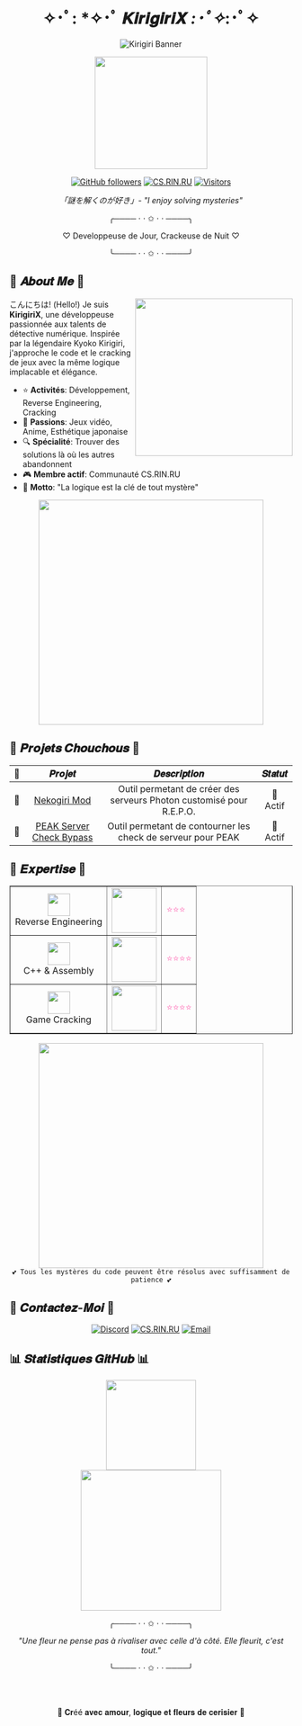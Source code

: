 <div align="center">
  
  # ✧･ﾟ: *✧･ﾟ 𝑲𝒊𝒓𝒊𝒈𝒊𝒓𝒊𝑿 *:･ﾟ✧*:･ﾟ✧

  ![Kirigiri Banner](https://images-wixmp-ed30a86b8c4ca887773594c2.wixmp.com/f/c923b06a-2cc3-4967-92b3-4f4f4c079e09/d6rb2rb-63220584-d6b2-4033-8574-1b739fe49097.jpg?token=eyJ0eXAiOiJKV1QiLCJhbGciOiJIUzI1NiJ9.eyJzdWIiOiJ1cm46YXBwOjdlMGQxODg5ODIyNjQzNzNhNWYwZDQxNWVhMGQyNmUwIiwiaXNzIjoidXJuOmFwcDo3ZTBkMTg4OTgyMjY0MzczYTVmMGQ0MTVlYTBkMjZlMCIsIm9iaiI6W1t7InBhdGgiOiJcL2ZcL2M5MjNiMDZhLTJjYzMtNDk2Ny05MmIzLTRmNGY0YzA3OWUwOVwvZDZyYjJyYi02MzIyMDU4NC1kNmIyLTQwMzMtODU3NC0xYjczOWZlNDkwOTcuanBnIn1dXSwiYXVkIjpbInVybjpzZXJ2aWNlOmZpbGUuZG93bmxvYWQiXX0.VAh-1RiGvBQz9fNdfiU7-AJp4Iy2PpIP_nUKlkFFLRo)
  
  <img src="https://media.tenor.com/Ry1-Pr-C56gAAAAC/kyoko-kirigiri-danganronpa.gif" width="200px"/>
  
  [![GitHub followers](https://img.shields.io/github/followers/KirigiriX?style=for-the-badge&color=ff69b4&labelColor=fee1ff&logoColor=white)](https://github.com/KirigiriX)
  [![CS.RIN.RU](https://img.shields.io/badge/CS.RIN.RU-Profile-ff69b4?style=for-the-badge&labelColor=fee1ff&logoColor=white)](https://cs.rin.ru/forum/profile.php?id=PLACEHOLDER)
  [![Visitors](https://img.shields.io/badge/visitors-welcome-ff69b4?style=for-the-badge&labelColor=fee1ff&logoColor=white)](https://github.com/KirigiriX)
  
  <p><i>「謎を解くのが好き」- "I enjoy solving mysteries"</i></p>
</div>

<div align="center">
  
  ╭──── ⋅ ⋅ ✩ ⋅ ⋅ ────╮
  
  ♡ Developpeuse de Jour, Crackeuse de Nuit ♡
  
  ╰──── ⋅ ⋅ ✩ ⋅ ⋅ ────╯
  
</div>

## 🌸 𝑨𝒃𝒐𝒖𝒕 𝑴𝒆 🌸

<img align="right" src="https://i.ibb.co/8DFpVDRJ/Kirigri03251.png" width="280"/>

<p align="left">
  こんにちは! (Hello!) Je suis <b>KirigiriX</b>, une développeuse passionnée aux talents de détective numérique. Inspirée par la légendaire Kyoko Kirigiri, j'approche le code et le cracking de jeux avec la même logique implacable et élégance.
</p>

- ⭐ **Activités**: Développement, Reverse Engineering, Cracking
- 💜 **Passions**: Jeux vidéo, Anime, Esthétique japonaise
- 🔍 **Spécialité**: Trouver des solutions là où les autres abandonnent
- 🎮 **Membre actif**: Communauté CS.RIN.RU
- 🌟 **Motto**: "La logique est la clé de tout mystère"

<div align="center">
  <img src="https://i.imgur.com/kdPov6r.png" width="400px"/>
</div>

## 🎀 𝑷𝒓𝒐𝒋𝒆𝒕𝒔 𝑪𝒉𝒐𝒖𝒄𝒉𝒐𝒖𝒔 🎀

<div align="center">
  
| 📁 | 𝑷𝒓𝒐𝒋𝒆𝒕 | 𝑫𝒆𝒔𝒄𝒓𝒊𝒑𝒕𝒊𝒐𝒏 | 𝑺𝒕𝒂𝒕𝒖𝒕 |
|:---:|:-------:|:----------:|:------:|
| 🔮 | [Nekogiri Mod](https://github.com/KirigiriX/NekogiriFix) | Outil permetant de créer des serveurs Photon customisé pour R.E.P.O. | 💜 Actif |
| 🔮 | [PEAK Server Check Bypass](https://github.com/KirigiriX/peak-version-data-bypass) | Outil permetant de contourner les check de serveur pour PEAK | 💜 Actif |

</div>

## 💮 𝑬𝒙𝒑𝒆𝒓𝒕𝒊𝒔𝒆 💮

<div align="center">
  <table align="center" border="none">
    <tr>
      <td align="center">
        <img src="https://i.imgur.com/placeholder.png" width="40" />
        <br />Reverse Engineering
      </td>
      <td align="center">
        <img src="https://media1.tenor.com/m/PL9cioslf9MAAAAC/kirigiri-looking.gif" width="80" />
      </td>
      <td><span style="color: #ff69b4;">⭐⭐⭐</span></td>
    </tr>
    <tr>
      <td align="center">
        <img src="https://i.imgur.com/placeholder.png" width="40" />
        <br />C++ & Assembly
      </td>
      <td align="center">
        <img src="https://media1.tenor.com/m/o5emTZLOZ38AAAAC/kirigiri-kyouko.gif" width="80" />
      </td>
      <td><span style="color: #ff69b4;">⭐⭐⭐⭐</span></td>
    </tr>
    <tr>
      <td align="center">
        <img src="https://i.imgur.com/placeholder.png" width="40" />
        <br />Game Cracking
      </td>
      <td align="center">
        <img src="https://64.media.tumblr.com/86f117d8bf10844af5204f9b141212ea/tumblr_p8o2m2ETN61rmrupzo1_400.gifv" width="80" />
      </td>
      <td><span style="color: #ff69b4;">⭐⭐⭐⭐</span></td>
    </tr>
  </table>
</div>

<div align="center">
  <img src="https://i.pinimg.com/originals/ae/f3/a9/aef3a9715e0face5f30fee87b365ea99.gif" width="400px"/>
  <br />
  <code>💕 Tous les mystères du code peuvent être résolus avec suffisamment de patience 💕</code>
</div>

## 🏮 𝑪𝒐𝒏𝒕𝒂𝒄𝒕𝒆𝒛-𝑴𝒐𝒊 🏮

<div align="center">
  
  [![Discord](https://img.shields.io/badge/Discord-FluxyRepacksV3%230000-7289DA?style=for-the-badge&logo=discord&logoColor=white&labelColor=fee1ff&color=ff69b4)](https://discord.gg/zn2a2A65My)
  [![CS.RIN.RU](https://img.shields.io/badge/CS.RIN.RU-Profile-ff69b4?style=for-the-badge&labelColor=fee1ff)](https://cs.rin.ru/forum/memberlist.php?mode=viewprofile&u=1147494)
  [![Email](https://img.shields.io/badge/Email-kirigiris_of@proton.me-D14836?style=for-the-badge&logo=gmail&logoColor=white&labelColor=fee1ff&color=ff69b4)](mailto:kirigiris_of@proton.me)
  
</div>

## 📊 𝑺𝒕𝒂𝒕𝒊𝒔𝒕𝒊𝒒𝒖𝒆𝒔 𝑮𝒊𝒕𝑯𝒖𝒃 📊

<div align="center">
  <img height="160em" src="https://github-readme-stats.vercel.app/api?username=KirigiriX&show_icons=true&title_color=ffffff&icon_color=ff0080&text_color=ffffff&bg_color=ff0080&border_color=ff69b4&include_all_commits=true&count_private=true"/>
</div>

<div align="center">
  <img src="https://media1.tenor.com/m/YnczRP00UhwAAAAC/kyoko-kirigiri.gif" width="250px" />
</div>

<div align="center">
  
  ╭──── ⋅ ⋅ ✩ ⋅ ⋅ ────╮
  
  <i>"Une fleur ne pense pas à rivaliser avec celle d'à côté. Elle fleurit, c'est tout."</i>
  
  ╰──── ⋅ ⋅ ✩ ⋅ ⋅ ────╯
  
  <a href="https://github.com/KirigiriX">
  </a>
  <br />
  <br />
  
  🌸 𝐂𝐫éé 𝐚𝐯𝐞𝐜 𝐚𝐦𝐨𝐮𝐫, 𝐥𝐨𝐠𝐢𝐪𝐮𝐞 𝐞𝐭 𝐟𝐥𝐞𝐮𝐫𝐬 𝐝𝐞 𝐜𝐞𝐫𝐢𝐬𝐢𝐞𝐫 🌸
  
</div>
